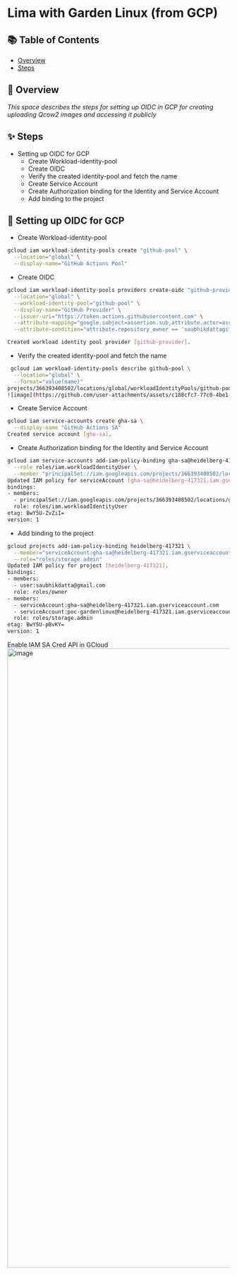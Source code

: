 
# Lima with Garden Linux (from GCP)

## 📚 Table of Contents

- [Overview](#-overview)
- [Steps](#-steps)


## 🧰 Overview 
_This space describes the steps for setting up OIDC in GCP for creating uploading Qcow2 images and accessing it publicly_

## ✨ Steps

- Setting up OIDC for GCP
  -  Create Workload-identity-pool
  -  Create OIDC
  -  Verify the created identity-pool and fetch the name
  -  Create Service Account
  -  Create Authorization binding for the Identity and Service Account
  -  Add binding to the project 

## 🚀 Setting up OIDC for GCP

- Create Workload-identity-pool
```bash
gcloud iam workload-identity-pools create "github-pool" \
  --location="global" \
  --display-name="GitHub Actions Pool"
```

- Create OIDC
```bash
gcloud iam workload-identity-pools providers create-oidc "github-provider" \
  --location="global" \
  --workload-identity-pool="github-pool" \
  --display-name="GitHub Provider" \
  --issuer-uri="https://token.actions.githubusercontent.com" \
  --attribute-mapping="google.subject=assertion.sub,attribute.actor=assertion.actor,attribute.repository=assertion.repository,attribute.repository_owner=assertion.repository_owner" \
  --attribute-condition="attribute.repository_owner == 'saubhikdattagithub'"

Created workload identity pool provider [github-provider].
```

- Verify the created identity-pool and fetch the name
```bash
 gcloud iam workload-identity-pools describe github-pool \
  --location="global" \
  --format="value(name)"
projects/366393408502/locations/global/workloadIdentityPools/github-pool
![image](https://github.com/user-attachments/assets/c188cfc7-77c0-4be1-86b6-e771125d576d)
```

- Create Service Account
```bash
gcloud iam service-accounts create gha-sa \
  --display-name "GitHub Actions SA"
Created service account [gha-sa].
```

- Create Authorization binding for the Identity and Service Account
```bash
gcloud iam service-accounts add-iam-policy-binding gha-sa@heidelberg-417321.iam.gserviceaccount.com \
  --role roles/iam.workloadIdentityUser \
  --member "principalSet://iam.googleapis.com/projects/366393408502/locations/global/workloadIdentityPools/github-pool/attribute.repository/saubhikdattagithub/mygardenimage"
Updated IAM policy for serviceAccount [gha-sa@heidelberg-417321.iam.gserviceaccount.com].
bindings:
- members:
  - principalSet://iam.googleapis.com/projects/366393408502/locations/global/workloadIdentityPools/github-pool/attribute.repository/saubhikdattagithub/mygardenimage
  role: roles/iam.workloadIdentityUser
etag: BwY5U-ZvZiI=
version: 1
```

- Add binding to the project 
```bash
gcloud projects add-iam-policy-binding heidelberg-417321 \
  --member="serviceAccount:gha-sa@heidelberg-417321.iam.gserviceaccount.com" \
  --role="roles/storage.admin"
Updated IAM policy for project [heidelberg-417321].
bindings:
- members:
  - user:saubhikdatta@gmail.com
  role: roles/owner
- members:
  - serviceAccount:gha-sa@heidelberg-417321.iam.gserviceaccount.com
  - serviceAccount:poc-gardenlinux@heidelberg-417321.iam.gserviceaccount.com
  role: roles/storage.admin
etag: BwY5U-pBvKY=
version: 1
```

Enable IAM SA Cred API in GCloud
<img width="1405" alt="image" src="https://github.com/user-attachments/assets/71dc1482-d891-46d2-b32a-74f0456e163b" />





